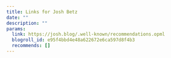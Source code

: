 ```yaml
---
title: Links for Josh Betz
date: ""
description: ""
params:
  link: https://josh.blog/.well-known/recommendations.opml
  blogroll_id: e95f4bbd4e48a622672e6ca597d8f4b3
  recommends: []
---
```

